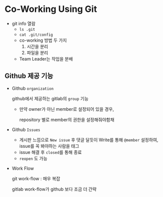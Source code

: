 # Co-Working Using Git

- git info 열람
  - `ls .git`
  - `cat .git/config`
  - co-working 방법 두 가지
    1. 시간을 분리
    2. 파일을 분리
  - Team Leader는 작업을 분배

## Github 제공 기능

- Github `organization`

  github에서 제공하는 gitlab의 `group` 기능

  - 만약 owner가 아닌 member로 설정되어 있을 경우,

    repository 별로 member의 권한을 설정해줘야함채

- Github `Issues`

  - 게시판 느낌으로 `New issue` 후 댓글 달듯이 Write를 통해 `@member` 설정하여, issue를 꼭 봐야하는 사람을 태그
  - issue 해결 후 `closed`를 통해 종료
  - `reopen` 도 가능

- Work Flow

  git work-flow : 매우 복잡

  gitlab work-flow가 github 보다 조금 더 간략